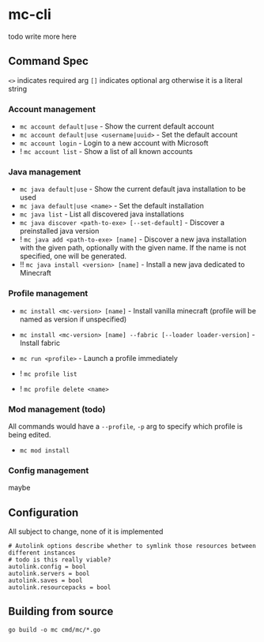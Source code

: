 # mc-cli
todo write more here


## Command Spec
`<>` indicates required arg
`[]` indicates optional arg
otherwise it is a literal string

### Account management

- `mc account default|use` - Show the current default account
- `mc account default|use <username|uuid>` - Set the default account
- `mc account login` - Login to a new account with Microsoft
- ! `mc account list` - Show a list of all known accounts

### Java management

- `mc java default|use` - Show the current default java installation to be used
- `mc java default|use <name>` - Set the default installation
- `mc java list` - List all discovered java installations
- `mc java discover <path-to-exe> [--set-default]` - Discover a preinstalled java version
- ! `mc java add <path-to-exe> [name]` - Discover a new java installation with the given path, optionally with the given name. If the name is not specified, one will be generated.
- !! `mc java install <version> [name]` - Install a new java dedicated to Minecraft

### Profile management

- `mc install <mc-version> [name]` - Install vanilla minecraft (profile will be named as version if unspecified)
- `mc install <mc-version> [name] --fabric [--loader loader-version]` - Install fabric
- `mc run <profile>` - Launch a profile immediately

- ! `mc profile list`
- ! `mc profile delete <name>`

### Mod management (todo)
All commands would have a `--profile`, `-p` arg to specify which profile is being edited.

- `mc mod install`

### Config management
maybe

## Configuration

All subject to change, none of it is implemented

```
# Autolink options describe whether to symlink those resources between different instances
# todo is this really viable?
autolink.config = bool
autolink.servers = bool
autolink.saves = bool
autolink.resourcepacks = bool
```

## Building from source

`go build -o mc cmd/mc/*.go`
